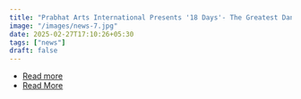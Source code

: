 ```yaml
---
title: "Prabhat Arts International Presents '18 Days'- The Greatest Dance Musical of India"
image: "/images/news-7.jpg"
date: 2025-02-27T17:10:26+05:30
tags: ["news"]
draft: false
---
```


<!-- Prabhat Arts International Presents '18 Days'- The Greatest Dance Musical of India -->
- [Read more](https://aninews.in/news/business/prabhat-arts-international-presents-18-days-the-greatest-dance-musical-of-india20250222111545/)
- [Read More](https://www.tribuneindia.com/news/business/prabhat-arts-international-presents-18-days-the-greatest-dance-musical-of-india/)
